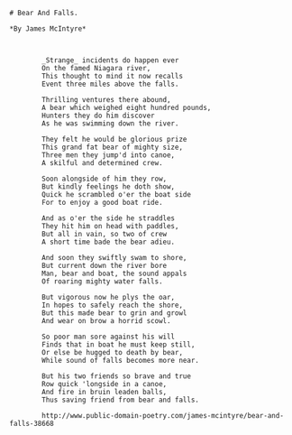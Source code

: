     # Bear And Falls.

    *By James McIntyre*



            _Strange_ incidents do happen ever
            On the famed Niagara river,
            This thought to mind it now recalls
            Event three miles above the falls.

            Thrilling ventures there abound,
            A bear which weighed eight hundred pounds,
            Hunters they do him discover
            As he was swimming down the river.

            They felt he would be glorious prize
            This grand fat bear of mighty size,
            Three men they jump'd into canoe,
            A skilful and determined crew.

            Soon alongside of him they row,
            But kindly feelings he doth show,
            Quick he scrambled o'er the boat side
            For to enjoy a good boat ride.

            And as o'er the side he straddles
            They hit him on head with paddles,
            But all in vain, so two of crew
            A short time bade the bear adieu.

            And soon they swiftly swam to shore,
            But current down the river bore
            Man, bear and boat, the sound appals
            Of roaring mighty water falls.

            But vigorous now he plys the oar,
            In hopes to safely reach the shore,
            But this made bear to grin and growl
            And wear on brow a horrid scowl.

            So poor man sore against his will
            Finds that in boat he must keep still,
            Or else be hugged to death by bear,
            While sound of falls becomes more near.

            But his two friends so brave and true
            Row quick 'longside in a canoe,
            And fire in bruin leaden balls,
            Thus saving friend from bear and falls.
            
            http://www.public-domain-poetry.com/james-mcintyre/bear-and-falls-38668
